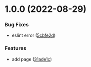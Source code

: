 # 1.0.0 (2022-08-29)


### Bug Fixes

* eslint error ([5cbfe2d](https://github.com/ching250094/cyberporthk/commit/5cbfe2ddafb1387fb4ff9d783cd87329f36c67f2))


### Features

* add page ([31ade1c](https://github.com/ching250094/cyberporthk/commit/31ade1cbd9f57ca871d951f94d65d853c6bbbeb2))
